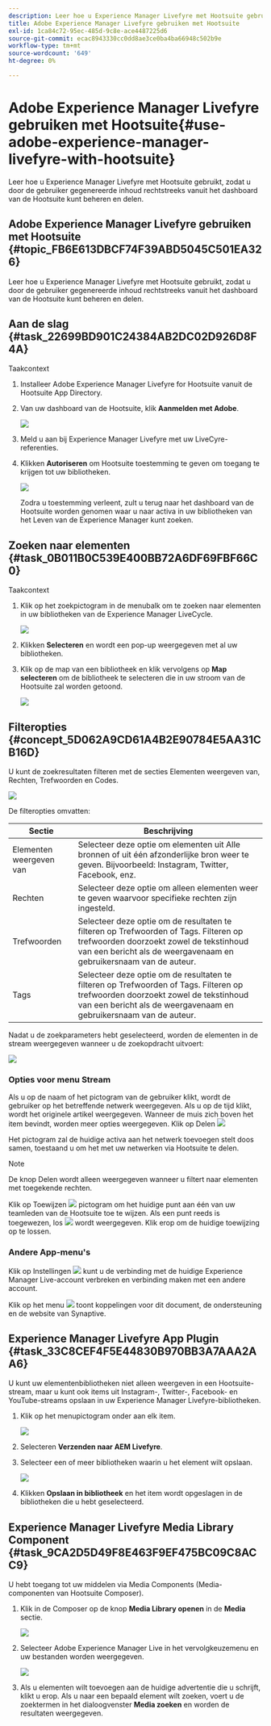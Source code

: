 ```yaml
---
description: Leer hoe u Experience Manager Livefyre met Hootsuite gebruikt, zodat u door de gebruiker gegenereerde inhoud rechtstreeks vanuit het dashboard van de Hootsuite kunt beheren en delen.
title: Adobe Experience Manager Livefyre gebruiken met Hootsuite
exl-id: 1ca84c72-95ec-485d-9c8e-ace4487225d6
source-git-commit: ecac8943330cc0dd8ae3ce0ba4ba66948c502b9e
workflow-type: tm+mt
source-wordcount: '649'
ht-degree: 0%

---
```


# Adobe Experience Manager Livefyre gebruiken met Hootsuite{#use-adobe-experience-manager-livefyre-with-hootsuite}

Leer hoe u Experience Manager Livefyre met Hootsuite gebruikt, zodat u door de gebruiker gegenereerde inhoud rechtstreeks vanuit het dashboard van de Hootsuite kunt beheren en delen.

## Adobe Experience Manager Livefyre gebruiken met Hootsuite {#topic_FB6E613DBCF74F39ABD5045C501EA326}

Leer hoe u Experience Manager Livefyre met Hootsuite gebruikt, zodat u door de gebruiker gegenereerde inhoud rechtstreeks vanuit het dashboard van de Hootsuite kunt beheren en delen.

## Aan de slag {#task_22699BD901C24384AB2DC02D926D8F4A}

Taakcontext

1. Installeer Adobe Experience Manager Livefyre for Hootsuite vanuit de Hootsuite App Directory.

1. Van uw dashboard van de Hootsuite, klik **Aanmelden met Adobe**.

   ![](assets/hootsuite-login.png)

1. Meld u aan bij Experience Manager Livefyre met uw LiveCyre-referenties.
1. Klikken **Autoriseren** om Hootsuite toestemming te geven om toegang te krijgen tot uw bibliotheken.

   ![](assets/hootsuite-authorize.png)

   Zodra u toestemming verleent, zult u terug naar het dashboard van de Hootsuite worden genomen waar u naar activa in uw bibliotheken van het Leven van de Experience Manager kunt zoeken.

## Zoeken naar elementen {#task_0B011B0C539E400BB72A6DF69FBF66C0}

Taakcontext

1. Klik op het zoekpictogram in de menubalk om te zoeken naar elementen in uw bibliotheken van de Experience Manager LiveCycle.

   ![](assets/hootsuite-search.png)

1. Klikken **Selecteren** en wordt een pop-up weergegeven met al uw bibliotheken.
1. Klik op de map van een bibliotheek en klik vervolgens op **Map selecteren** om de bibliotheek te selecteren die in uw stroom van de Hootsuite zal worden getoond.

   ![](assets/hootsuite-select.png)

## Filteropties {#concept_5D062A9CD61A4B2E90784E5AA31CB16D}

U kunt de zoekresultaten filteren met de secties Elementen weergeven van, Rechten, Trefwoorden en Codes.

![](assets/hootsuite-filters.png)

De filteropties omvatten:

| Sectie | Beschrijving |
|--- |--- |
| Elementen weergeven van | Selecteer deze optie om elementen uit Alle bronnen of uit één afzonderlijke bron weer te geven. Bijvoorbeeld: Instagram, Twitter, Facebook, enz. |
| Rechten | Selecteer deze optie om alleen elementen weer te geven waarvoor specifieke rechten zijn ingesteld. |
| Trefwoorden | Selecteer deze optie om de resultaten te filteren op Trefwoorden of Tags. Filteren op trefwoorden doorzoekt zowel de tekstinhoud van een bericht als de weergavenaam en gebruikersnaam van de auteur. |
| Tags | Selecteer deze optie om de resultaten te filteren op Trefwoorden of Tags. Filteren op trefwoorden doorzoekt zowel de tekstinhoud van een bericht als de weergavenaam en gebruikersnaam van de auteur. |

Nadat u de zoekparameters hebt geselecteerd, worden de elementen in de stream weergegeven wanneer u de zoekopdracht uitvoert:

![](assets/hootsuite-stream.png)

### Opties voor menu Stream

Als u op de naam of het pictogram van de gebruiker klikt, wordt de gebruiker op het betreffende netwerk weergegeven. Als u op de tijd klikt, wordt het originele artikel weergegeven. Wanneer de muis zich boven het item bevindt, worden meer opties weergegeven. Klik op Delen ![](assets/share.png)

Het pictogram zal de huidige activa aan het netwerk toevoegen stelt doos samen, toestaand u om het met uw netwerken via Hootsuite te delen.

>[!NOTE]
>
>De knop Delen wordt alleen weergegeven wanneer u filtert naar elementen met toegekende rechten.

Klik op Toewijzen  ![](assets/assign.png) pictogram om het huidige punt aan één van uw teamleden van de Hootsuite toe te wijzen. Als een punt reeds is toegewezen, los ![](assets/resolve.png) wordt weergegeven. Klik erop om de huidige toewijzing op te lossen.

### Andere App-menu&#39;s

Klik op Instellingen  ![](assets/settings.png) kunt u de verbinding met de huidige Experience Manager Live-account verbreken en verbinding maken met een andere account.

Klik op het menu  ![](assets/menu.png) toont koppelingen voor dit document, de ondersteuning en de website van Synaptive.

## Experience Manager Livefyre App Plugin {#task_33C8CEF4F5E44830B970BB3A7AAA2AA6}

U kunt uw elementenbibliotheken niet alleen weergeven in een Hootsuite-stream, maar u kunt ook items uit Instagram-, Twitter-, Facebook- en YouTube-streams opslaan in uw Experience Manager Livefyre-bibliotheken.

1. Klik op het menupictogram onder aan elk item.

   ![](assets/hootsuite-menu-icon.png)

1. Selecteren **Verzenden naar AEM Livefyre**.
1. Selecteer een of meer bibliotheken waarin u het element wilt opslaan.

   ![](assets/hootsuite-save.png)

1. Klikken **Opslaan in bibliotheek** en het item wordt opgeslagen in de bibliotheken die u hebt geselecteerd.

## Experience Manager Livefyre Media Library Component {#task_9CA2D5D49F8E463F9EF475BC09C8ACC9}

U hebt toegang tot uw middelen via Media Components (Media-componenten van Hootsuite Composer).

1. Klik in de Composer op de knop **Media Library openen** in de **Media** sectie.

   ![](assets/hootsuite-open-media-library.png)

1. Selecteer Adobe Experience Manager Live in het vervolgkeuzemenu en uw bestanden worden weergegeven.

   ![](assets/hootsuite-aem-files.png)

1. Als u elementen wilt toevoegen aan de huidige advertentie die u schrijft, klikt u erop. Als u naar een bepaald element wilt zoeken, voert u de zoektermen in het dialoogvenster **Media zoeken** en worden de resultaten weergegeven.
